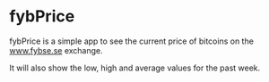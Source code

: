 fybPrice
====

fybPrice is a simple app to see the current price of bitcoins on the www.fybse.se exchange. 

It will also show the low, high and average values for the past week. 